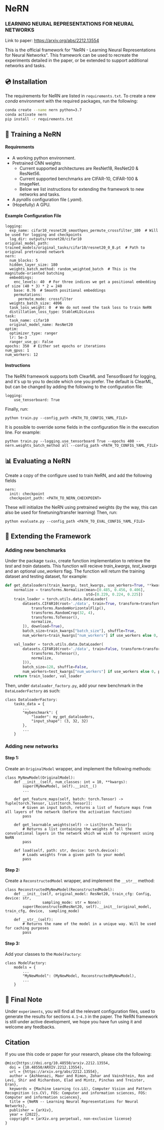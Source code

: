 # NeRN 
### LEARNING NEURAL REPRESENTATIONS FOR NEURAL NETWORKS

Link to paper: https://arxiv.org/abs/2212.13554

This is the official framework for "NeRN - Learning Neural Representations for Neural Networks". 
This framework can be used to recreate the experiments detailed in the paper, or be extended to support additional networks and tasks.

## 💿 Installation

The requirements for NeRN are listed in `requirements.txt`.
To create a new _conda_ environment with the required packages, run the following:
```sh
conda create --name nern python=3.7
conda activate nern
pip install -r requirements.txt
```
## 🏃 Training a NeRN

#### Requirements
- A working python environment.
- Pretrained CNN weights
    - Current supported architectures are ResNet18, ResNet20 & ResNet56.
    - Current supported benchmarks are CIFAR-10, CIFAR-100 & ImageNet.
    - Below we list instructions for extending the framework to new networks and tasks.
- A _pyrallis_ configuration file (_.yaml_).
- (Hopefully) A GPU.

#### Example Configuration File
```
logging:
  exp_name: cifar10_resnet20_smoothpes_permute_crossfilter_180  # Will be used for logging and checkpoints
  log_dir: outputs/resnet20/cifar10
original_model_path: trained_models/original_tasks/cifar10/resnet20_0_B.pt  # Path to original pretrained network
nern:
  num_blocks: 5
  hidden_layer_size: 180
  weights_batch_method: random_weighted_batch  # This is the magnitude-oriented batching
  embeddings:
    enc_levels: 40  # For three indices we get a positional embedding of size (40 * 3) * 2 = 240
    base: 0.76  # Smooth positional embeddings
    permutations:
      permute_mode: crossfilter
  weights_batch_size: 4096
  task_loss_weight: 0  # We do not need the task loss to train NeRN
  distillation_loss_type: StableKLDivLoss
task:
  task_name: cifar10
  original_model_name: ResNet20
optim:
  optimizer_type: ranger
  lr: 5e-3
  ranger_use_gc: False
epochs: 350  # Either set epochs or iterations
num_gpus: 1
num_workers: 12
```

#### Instructions
The NeRN framework supports both ClearML and TensorBoard for logging, and it's up to you to decide which one you prefer. The default is ClearML, but can be changed by adding the following to the configuration file:
```
logging:
    use_tensorboard: True
```
Finally, run:
```
python train.py --config_path <PATH_TO_CONFIG_YAML_FILE>
```
It is possible to override some fields in the configuration file in the execution line. For example:
```
python train.py --logging.use_tensorboard True --epochs 400 --nern.weights_batch_method all --config_path <PATH_TO_CONFIG_YAML_FILE>
```

## 📊 Evaluating a NeRN
Create a copy of the configure used to train NeRN, and add the following fields
```
nern:
  init: checkpoint
  checkpoint_path: <PATH_TO_NERN_CHECKPOINT>
```
These will initialize the NeRN using pretrained weights (by the way, this can also be used for finetuning/transfer learning)
Then, run:
```
python evaluate.py --config_path <PATH_TO_EVAL_CONFIG_YAML_FILE>
```

## 🔧 Extending the Framework
### Adding new benchmarks
Under the package `tasks`, create function implementation to retrieve the _test_ and _train_ datasets. This function will recieve *train_kwargs*, *test_kwargs* and an optional *use_workers* flag. The function will return the training dataset and testing dataset, for example:
```python
def get_dataloaders(train_kwargs, test_kwargs, use_workers=True, **kwargs):
    normalize = transforms.Normalize(mean=[0.485, 0.456, 0.406],
                                     std=[0.229, 0.224, 0.225])
    train_loader = torch.utils.data.DataLoader(
        datasets.CIFAR10(root='./data', train=True, transform=transforms.Compose([
            transforms.RandomHorizontalFlip(),
            transforms.RandomCrop(32, 4),
            transforms.ToTensor(),
            normalize,
        ]), download=True),
        batch_size=train_kwargs["batch_size"], shuffle=True,
        num_workers=train_kwargs["num_workers"] if use_workers else 0, pin_memory=True)

    val_loader = torch.utils.data.DataLoader(
        datasets.CIFAR10(root='./data', train=False, transform=transforms.Compose([
            transforms.ToTensor(),
            normalize,
        ])),
        batch_size=128, shuffle=False,
        num_workers=test_kwargs["num_workers"] if use_workers else 0, pin_memory=True)
    return train_loader, val_loader
```
Then, under `dataloader_factory.py`, add your new benchmark in the `DataLoaderFactory` as such:
```
class DataloaderFactory:
    tasks_data = {
        ...
        "mybenchmark": {
            "loader": my_get_dataloaders,
            "input_shape": (3, 32, 32)
        },
        ...
    }
```
### Adding new networks
#### Step 1:
Create an `OriginalModel` wrapper, and implement the following methods:
```
class MyNewModel(OriginalModel):
    def __init__(self, num_classes: int = 10, **kwargs):
        super(MyNewModel, self).__init__()
        ...

    def get_feature_maps(self, batch: torch.Tensor) -> Tuple[torch.Tensor, List[torch.Tensor]]:
        # Given an input batch, returns a list of feature maps from all layers of the network (before the activation function)
        pass

    def get_learnable_weights(self) -> List[torch.Tensor]:
        # Returns a list containing the weights of all the convolutional layers in the network which we wish to represent using NeRN
        pass

    def load(self, path: str, device: torch.device):
        # Loads weights from a given path to your model
        pass
```
#### Step 2:
Create a `ReconstructedModel` wrapper, and implement the `__str__` method:
```
class ReconstructedMyNewModel(ReconstructedModel):
    def __init__(self, original_model: ResNet20, train_cfg: Config, device: str,
                 sampling_mode: str = None):
        super(ReconstructedResNet20, self).__init__(original_model, train_cfg, device,  sampling_mode)

    def __str__(self):
        # Returns the name of the model in a unique way. Will be used for caching purposes
        pass
```
#### Step 3:
Add your classes to the `ModelFactory`:
```
class ModelFactory:
    models = {
        ...
        "MyNewModel": (MyNewModel, ReconstructedMyNewModel),
        ...
    }
```

## 📃 Final Note
Under `experiments`, you will find all the relevant configuration files, used to generate the results for sections `4.1`-`4.3` in the paper.
The NeRN framework is still under active development, we hope you have fun using it and welcome any feedbacks.


## Citation
If you use this code or paper for your research, please cite the following:


```
@misc{https://doi.org/10.48550/arxiv.2212.13554,
  doi = {10.48550/ARXIV.2212.13554},
  url = {https://arxiv.org/abs/2212.13554},
  author = {Ashkenazi, Maor and Rimon, Zohar and Vainshtein, Ron and Levi, Shir and Richardson, Elad and Mintz, Pinchas and Treister, Eran},
  keywords = {Machine Learning (cs.LG), Computer Vision and Pattern Recognition (cs.CV), FOS: Computer and information sciences, FOS: Computer and information sciences},
  title = {NeRN -- Learning Neural Representations for Neural Networks},
  publisher = {arXiv},
  year = {2022},
  copyright = {arXiv.org perpetual, non-exclusive license}
}
```
